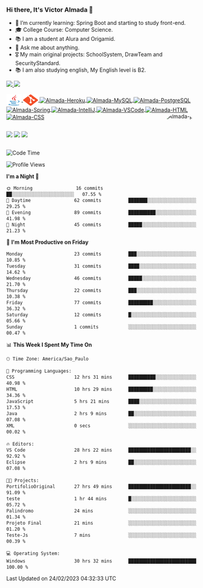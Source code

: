 ### Hi there, It's Victor Almada 👋


- 🌱 I’m currently learning: Spring Boot and starting to study front-end.
- 🎓 College Course: Computer Science.
- 📚  I am a student at Alura and Origamid.
- 💬 Ask me about anything.
- 🎖 My main original projects: SchoolSystem, DrawTeam and SecurityStandard.
- 📚 I am also studying english, My English level is B2.
 
<div>
<a href="https://github.com/Almadavic">
<img height="180em" src="https://github-readme-stats.vercel.app/api?username=Almadavic&showw_icons=true&theme=dark&include_all_commits=true&count_private=true">
<img height="180em" src="https://github-readme-stats.vercel.app/api/top-langs/?username=Almadavic&layout=compact&langs_count=16&theme=dracula">
</div>

<div style="display: inline_block"><br>
  <img align="center" alt="Almada-Java" height="30" width="40" src="https://raw.githubusercontent.com/devicons/devicon/master/icons/java/java-original.svg">
  <img align="center" alt="Almada-Git" height="30" width="40" src="https://raw.githubusercontent.com/devicons/devicon/master/icons/git/git-original.svg">
  <img align="center" alt="Almada-Heroku" height="30" width="40" src="https://cdn.jsdelivr.net/gh/devicons/devicon/icons/heroku/heroku-plain-wordmark.svg" />             
  <img align="center" alt="Almada-MySQL" height="30" width="40" src="https://cdn.jsdelivr.net/gh/devicons/devicon/icons/mysql/mysql-original-wordmark.svg" />
  <img align="center" alt="Almada-PostgreSQL" height="30" width="40" src="https://cdn.jsdelivr.net/gh/devicons/devicon/icons/postgresql/postgresql-plain-wordmark.svg" />
  <img align="center" alt="Almada-Spring" height="30" width="40" src="https://cdn.jsdelivr.net/gh/devicons/devicon/icons/spring/spring-original-wordmark.svg" />
   <img align="center" alt="Almada-IntelliJ" height="30" width="40" src="https://cdn.jsdelivr.net/gh/devicons/devicon/icons/intellij/intellij-original.svg" />
   <img align="center" alt="Almada-VSCode" height="30" width="40" src="https://cdn.jsdelivr.net/gh/devicons/devicon/icons/vscode/vscode-original.svg" />
   <img align="center" alt="Almada-HTML" height="30" width="40" src="https://cdn.jsdelivr.net/gh/devicons/devicon/icons/html5/html5-original.svg" />
   <img align="center" alt="Almada-CSS" height="30" width="40" src="https://cdn.jsdelivr.net/gh/devicons/devicon/icons/css3/css3-original.svg" />
  <img align="right" alt="Almada-pic" height="150" style="border-radius:50px;" src="https://user-images.githubusercontent.com/85299065/185514627-94fcf387-edc6-4c24-88f1-b4873ccd49e9.png">
</div>
  
  ##
 
<div> 
  <a href="https://www.youtube.com/channel/UCUrcUNA90M_ZqLEcQxd3UNA" target="_blank"><img src="https://img.shields.io/badge/YouTube-FF0000?style=for-the-badge&logo=youtube&logoColor=white" target="_blank"></a>
 <a href = "mailto:almadavic@live.com"><img src="https://img.shields.io/badge/-Gmail-%23333?style=for-the-badge&logo=gmail&logoColor=white" target="_blank"></a>
  <a href="https://www.linkedin.com/in/victoralmada/" target="_blank"><img src="https://img.shields.io/badge/-LinkedIn-%230077B5?style=for-the-badge&logo=linkedin&logoColor=white" target="_blank"></a> 
</div>

##

<!--START_SECTION:waka-->
![Code Time](http://img.shields.io/badge/Code%20Time-244%20hrs%204%20mins-blue)

![Profile Views](http://img.shields.io/badge/Profile%20Views-7-blue)

**I'm a Night 🦉** 

```text
🌞 Morning                16 commits          ██░░░░░░░░░░░░░░░░░░░░░░░   07.55 % 
🌆 Daytime                62 commits          ███████░░░░░░░░░░░░░░░░░░   29.25 % 
🌃 Evening                89 commits          ██████████░░░░░░░░░░░░░░░   41.98 % 
🌙 Night                  45 commits          █████░░░░░░░░░░░░░░░░░░░░   21.23 % 
```
📅 **I'm Most Productive on Friday** 

```text
Monday                   23 commits          ███░░░░░░░░░░░░░░░░░░░░░░   10.85 % 
Tuesday                  31 commits          ████░░░░░░░░░░░░░░░░░░░░░   14.62 % 
Wednesday                46 commits          █████░░░░░░░░░░░░░░░░░░░░   21.70 % 
Thursday                 22 commits          ███░░░░░░░░░░░░░░░░░░░░░░   10.38 % 
Friday                   77 commits          █████████░░░░░░░░░░░░░░░░   36.32 % 
Saturday                 12 commits          █░░░░░░░░░░░░░░░░░░░░░░░░   05.66 % 
Sunday                   1 commits           ░░░░░░░░░░░░░░░░░░░░░░░░░   00.47 % 
```


📊 **This Week I Spent My Time On** 

```text
🕑︎ Time Zone: America/Sao_Paulo

💬 Programming Languages: 
CSS                      12 hrs 31 mins      ██████████░░░░░░░░░░░░░░░   40.98 % 
HTML                     10 hrs 29 mins      █████████░░░░░░░░░░░░░░░░   34.36 % 
JavaScript               5 hrs 21 mins       ████░░░░░░░░░░░░░░░░░░░░░   17.53 % 
Java                     2 hrs 9 mins        ██░░░░░░░░░░░░░░░░░░░░░░░   07.08 % 
XML                      0 secs              ░░░░░░░░░░░░░░░░░░░░░░░░░   00.02 % 

🔥 Editors: 
VS Code                  28 hrs 22 mins      ███████████████████████░░   92.92 % 
Eclipse                  2 hrs 9 mins        ██░░░░░░░░░░░░░░░░░░░░░░░   07.08 % 

🐱‍💻 Projects: 
PortifolioOriginal       27 hrs 49 mins      ███████████████████████░░   91.09 % 
teste                    1 hr 44 mins        █░░░░░░░░░░░░░░░░░░░░░░░░   05.72 % 
Palindromo               24 mins             ░░░░░░░░░░░░░░░░░░░░░░░░░   01.34 % 
Projeto Final            21 mins             ░░░░░░░░░░░░░░░░░░░░░░░░░   01.20 % 
Teste-Js                 7 mins              ░░░░░░░░░░░░░░░░░░░░░░░░░   00.39 % 

💻 Operating System: 
Windows                  30 hrs 32 mins      █████████████████████████   100.00 % 
```


 Last Updated on 24/02/2023 04:32:33 UTC
<!--END_SECTION:waka-->
